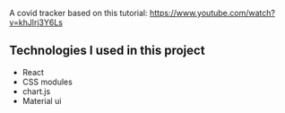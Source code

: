 A covid tracker based on this tutorial: https://www.youtube.com/watch?v=khJlrj3Y6Ls

## Technologies I used in this project
* React
* CSS modules
* chart.js
* Material ui
